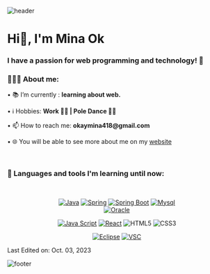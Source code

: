 ![header](https://capsule-render.vercel.app/api?type=waving&&color=gradient&height=100&section=header&fontSize=190)
<h1 align="left">Hi👋, I'm Mina Ok</h1>

<h3 align="left">I have a passion for web programming and technology! 🚀</h3>

<div align="left">
    <h3>👨🏽‍💻 About me:</h3>
        <p>• 📚 I’m currently : <b>learning about web.</b></p>
        <p>• ℹ️ Hobbies: <b> Work 👩‍💻 | Pole Dance 🤸‍♀️ </b></p>
        <p>• 📫 How to reach me: <b>okaymina418@gmail.com</b></p>
        <p>• 🌐 You will be able to see more about me on my <a href="https://velog.io/@okaymina/">website</a>
</div><br>



<h3>🧰 Languages and tools I'm learning until now:</h3><br>
<div align = "center">  


[![Java](https://img.shields.io/badge/java-007396?logo=java&logoColor=white&style=for-the-badge)]()
[![Spring](https://img.shields.io/badge/Spring%20Framework-6DB33F?logo=Spring&logoColor=white&style=for-the-badge)]()
[![Spring Boot](https://img.shields.io/badge/Spring%20Boot-6DB33F?logo=Spring%20Boot&logoColor=white&style=for-the-badge)]()
[![Mysql](https://img.shields.io/badge/mysql-4479A1?logo=mysql&logoColor=white&style=for-the-badge)]()  
[![Oracle](https://img.shields.io/badge/oracle-F80000?style=for-the-badge&logo=oracle&logoColor=white)]()

[![Java Script](https://img.shields.io/badge/javascript-F7DF1E?logo=JavaScript&logoColor=black&style=for-the-badge)]()
[![React](https://img.shields.io/badge/react-61DAFB?logo=React&logoColor=white&style=for-the-badge)]()
![HTML5](https://img.shields.io/badge/html5-%23E34F26.svg?style=for-the-badge&logo=html5&logoColor=white)
![CSS3](https://img.shields.io/badge/css3-%231572B6.svg?style=for-the-badge&logo=css3&logoColor=white)  

[![Eclipse](https://img.shields.io/badge/eclipse-2C2255?logo=eclipse&logoColor=white&style=for-the-badge)]() 
[![VSC](https://img.shields.io/badge/visual%20studio%20code-007ACC?logo=visual%20studio%20code&logoColor=white&style=for-the-badge)]()
    

</div>





Last Edited on: Oct. 03, 2023

![footer](https://capsule-render.vercel.app/api?type=waving&&color=gradient&height=100&section=footer&fontSize=90)

